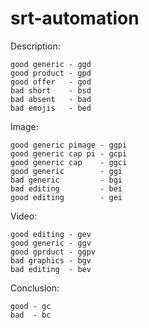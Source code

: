 # srt-automation

Description:

	good generic - ggd
	good product - gpd
	good offer   - god
	bad short    - bsd
	bad absent   - bad
	bad emojis   - bed

Image:

	good generic pimage - ggpi
	good generic cap pi - gcpi
	good generic cap    - ggci
	good generic        - ggi
	bad generic         - bgi
	bad editing         - bei
    good editing        - gei

Video:

	good editing - gev
	good generic - ggv
	good gprduct - ggpv
	bad graphics - bgv
	bad editing  - bev

Conclusion:

	good - gc
	bad  - bc
